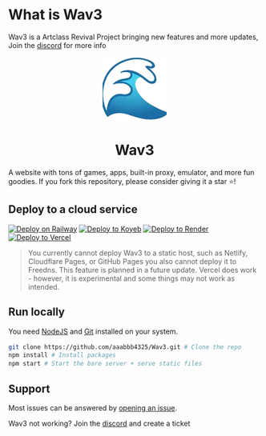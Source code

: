 # What is Wav3
Wav3 is a Artclass Revival Project bringing new features and more updates, Join the [discord](https://discord.gg/gDby3vkCtJ) for more info

<div align="center">
  <img src="public/assets/images/icon.png" />
  <h1>Wav3</h1>
</div>
A website with tons of games, apps, built-in proxy, emulator, and more fun goodies. If you fork this repository, please consider giving it a star ⭐!

## Deploy to a cloud service
[![Deploy on Railway](https://binbashbanana.github.io/deploy-buttons/buttons/remade/railway.svg)](https://railway.app/new/template?template=https://github.com/aaabbb4325/Wav3)
[![Deploy to Koyeb](https://binbashbanana.github.io/deploy-buttons/buttons/remade/koyeb.svg)](https://app.koyeb.com/deploy?type=git&repository=github.com/aaabbb4325/Wav3&branch=main&name=v4)
[![Deploy to Render](https://binbashbanana.github.io/deploy-buttons/buttons/remade/render.svg)](https://render.com/deploy?repo=https://github.com/aaabbb4325/Wav3)
[![Deploy to Vercel](https://binbashbanana.github.io/deploy-buttons/buttons/remade/vercel.svg)](https://vercel.com/new/clone?repository-url=https://github.com/aaabbb4325/Wav3)

> You currently cannot deploy Wav3 to a static host, such as Netlify, Cloudflare Pages, or GitHub Pages you also cannot deploy it to Freedns. This feature is planned in a future update. Vercel does work - however, it is experimental and some things may not work as intended.

## Run locally

You need [NodeJS](https://nodejs.org) and [Git](https://git-scm.com/download) installed on your system.

````bash
git clone https://github.com/aaabbb4325/Wav3.git # Clone the repo
npm install # Install packages
npm start # Start the bare server + serve static files
````

## Support
Most issues can be answered by [opening an issue](https://github.com/aaabbb4325/Wav3/issues).

Wav3 not working? Join the [discord](https://discord.gg/gDby3vkCtJ) and create a ticket

